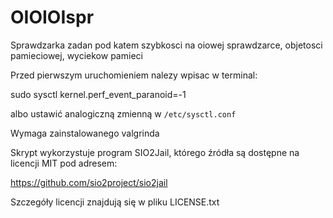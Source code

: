 # OIOIOIspr
Sprawdzarka zadan pod katem szybkosci na oiowej sprawdzarce, objetosci pamieciowej, wyciekow pamieci  

Przed pierwszym uruchomieniem nalezy wpisac w terminal:

sudo sysctl kernel.perf_event_paranoid=-1

albo ustawić analogiczną zmienną w `/etc/sysctl.conf`

Wymaga zainstalowanego valgrinda 

Skrypt wykorzystuje program SIO2Jail, którego źródła są dostępne
na licencji MIT pod adresem: 

https://github.com/sio2project/sio2jail

Szczegóły licencji znajdują się w pliku LICENSE.txt
